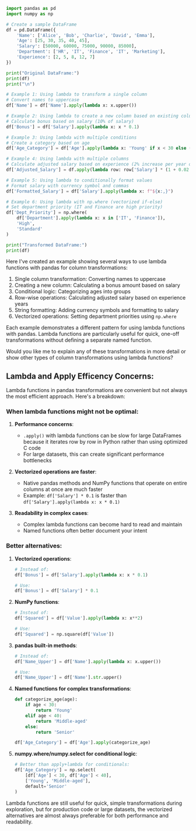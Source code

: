 ```python
import pandas as pd
import numpy as np

# Create a sample DataFrame
df = pd.DataFrame({
    'Name': ['Alice', 'Bob', 'Charlie', 'David', 'Emma'],
    'Age': [25, 30, 35, 40, 45],
    'Salary': [50000, 60000, 75000, 90000, 85000],
    'Department': ['HR', 'IT', 'Finance', 'IT', 'Marketing'],
    'Experience': [2, 5, 8, 12, 7]
})

print("Original DataFrame:")
print(df)
print("\n")

# Example 1: Using lambda to transform a single column
# Convert names to uppercase
df['Name'] = df['Name'].apply(lambda x: x.upper())

# Example 2: Using lambda to create a new column based on existing column
# Calculate bonus based on salary (10% of salary)
df['Bonus'] = df['Salary'].apply(lambda x: x * 0.1)

# Example 3: Using lambda with multiple conditions
# Create a category based on age
df['Age_Category'] = df['Age'].apply(lambda x: 'Young' if x < 30 else ('Middle-aged' if x < 40 else 'Senior'))

# Example 4: Using lambda with multiple columns
# Calculate adjusted salary based on experience (2% increase per year of experience)
df['Adjusted_Salary'] = df.apply(lambda row: row['Salary'] * (1 + 0.02 * row['Experience']), axis=1)

# Example 5: Using lambda to conditionally format values
# Format salary with currency symbol and commas
df['Formatted_Salary'] = df['Salary'].apply(lambda x: f"${x:,}")

# Example 6: Using lambda with np.where (vectorized if-else)
# Set department priority (IT and Finance are high priority)
df['Dept_Priority'] = np.where(
    df['Department'].apply(lambda x: x in ['IT', 'Finance']),
    'High',
    'Standard'
)

print("Transformed DataFrame:")
print(df)

```

Here I've created an example showing several ways to use lambda functions with pandas for column transformations:

1. Single column transformation: Converting names to uppercase
2. Creating a new column: Calculating a bonus amount based on salary
3. Conditional logic: Categorizing ages into groups
4. Row-wise operations: Calculating adjusted salary based on experience years
5. String formatting: Adding currency symbols and formatting to salary
6. Vectorized operations: Setting department priorities using `np.where`

Each example demonstrates a different pattern for using lambda functions with pandas. Lambda functions are particularly useful for quick, one-off transformations without defining a separate named function.

Would you like me to explain any of these transformations in more detail or show other types of column transformations using lambda functions?

## Lambda and Apply Efficency Concerns:
Lambda functions in pandas transformations are convenient but not always the most efficient approach. Here's a breakdown:

### When lambda functions might not be optimal:

1. **Performance concerns**: 
   - `.apply()` with lambda functions can be slow for large DataFrames because it iterates row by row in Python rather than using optimized C code
   - For large datasets, this can create significant performance bottlenecks

2. **Vectorized operations are faster**:
   - Native pandas methods and NumPy functions that operate on entire columns at once are much faster
   - Example: `df['Salary'] * 0.1` is faster than `df['Salary'].apply(lambda x: x * 0.1)`

3. **Readability in complex cases**:
   - Complex lambda functions can become hard to read and maintain
   - Named functions often better document your intent

### Better alternatives:

1. **Vectorized operations**:
   ```python
   # Instead of:
   df['Bonus'] = df['Salary'].apply(lambda x: x * 0.1)
   
   # Use:
   df['Bonus'] = df['Salary'] * 0.1
   ```

2. **NumPy functions**:
   ```python
   # Instead of:
   df['Squared'] = df['Value'].apply(lambda x: x**2)
   
   # Use:
   df['Squared'] = np.square(df['Value'])
   ```

3. **pandas built-in methods**:
   ```python
   # Instead of:
   df['Name_Upper'] = df['Name'].apply(lambda x: x.upper())
   
   # Use:
   df['Name_Upper'] = df['Name'].str.upper()
   ```

4. **Named functions for complex transformations**:
   ```python
   def categorize_age(age):
       if age < 30:
           return 'Young'
       elif age < 40:
           return 'Middle-aged'
       else:
           return 'Senior'
   
   df['Age_Category'] = df['Age'].apply(categorize_age)
   ```

5. **numpy.where/numpy.select for conditional logic**:
   ```python
   # Better than apply+lambda for conditionals:
   df['Age_Category'] = np.select(
       [df['Age'] < 30, df['Age'] < 40],
       ['Young', 'Middle-aged'],
       default='Senior'
   )
   ```

Lambda functions are still useful for quick, simple transformations during exploration, but for production code or large datasets, the vectorized alternatives are almost always preferable for both performance and readability.
